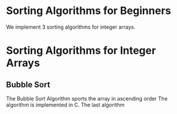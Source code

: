 # Sorting Algorithms for Beginners
We implement 3 sorting algorithms for integer arrays.
# Sorting Algorithms for Integer Arrays
## Bubble Sort
The Bubble Sort Algorithm sports the array in ascending order
The algorithm is implemented in C.
The last algorithm

